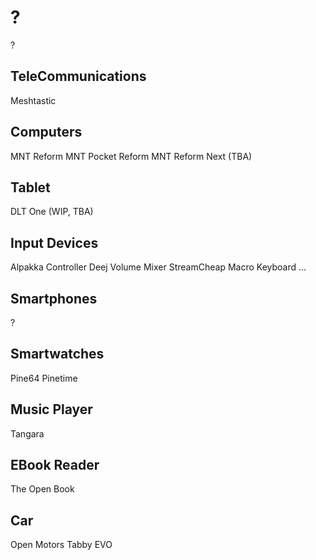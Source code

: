 # ?
?

## TeleCommunications
Meshtastic

## Computers
MNT Reform
MNT Pocket Reform
MNT Reform Next (TBA)

## Tablet
DLT One (WIP, TBA)

## Input Devices
Alpakka Controller
Deej Volume Mixer
StreamCheap Macro Keyboard
...

## Smartphones
?

## Smartwatches
Pine64 Pinetime

## Music Player
Tangara

## EBook Reader
The Open Book

## Car
Open Motors Tabby EVO

